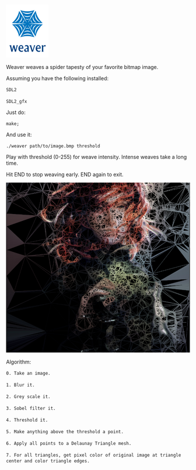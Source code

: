 ![screenshot](img/weaver.png)

Weaver weaves a spider tapesty of your favorite bitmap image.

Assuming you have the following installed:

    SDL2

    SDL2_gfx

Just do:

    make;

And use it:

    ./weaver path/to/image.bmp threshold

Play with threshold (0-255) for weave intensity. Intense weaves take a long time.

Hit END to stop weaving early. END again to exit.

![screenshot](scrots/2018-01-27-215638_832x768_scrot.png)

Algorithm:

    0. Take an image.

    1. Blur it.

    2. Grey scale it.

    3. Sobel filter it.

    4. Threshold it.

    5. Make anything above the threshold a point.

    6. Apply all points to a Delaunay Triangle mesh.

    7. For all triangles, get pixel color of original image at triangle center and color triangle edges.
